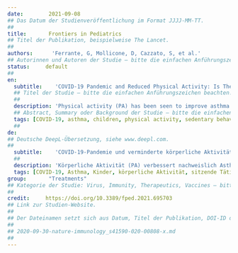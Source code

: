 ```yaml
---
date:        2021-09-08
## Das Datum der Studienveröffentlichung im Format JJJJ-MM-TT.
##
title:       Frontiers in Pediatrics
## Titel der Publikation, beispielweise The Lancet.
##
authors:      'Ferrante, G, Mollicone, D, Cazzato, S, et al.'
## Autorinnen und Autoren der Studie – bitte die einfachen Anführungszeichen beachten!
status:     default
##
en:
  subtitle:    'COVID-19 Pandemic and Reduced Physical Activity: Is There an Impact on Healthy and Asthmatic Children?'
  ## Titel der Studie – bitte die einfachen Anführungszeichen beachten!
  ##
  description: 'Physical activity (PA) has been seen to improve asthma symptoms, lung function, and quality of life, as well as to reduce airway inflammation and bronchial responsiveness. As a consequence of the COVID-19 pandemic, the minimal amount of PA recommended by the World Health Organization—i.e., about 60 min/day of moderate-to-high intensity—is difficult to achieve for many children, particularly those living in urban areas. Short-term changes in PA because of the COVID-19 pandemic may become habitual, increasing the risk of adverse asthma outcomes in children. Indeed, prolonged home confinement during the COVID-19 pandemic reduces PA levels and increases sedentary behaviors, possibly impairing immune system function and increasing susceptibility to inflammatory diseases. However, there is limited evidence regarding the effects of lockdown due to COVID-19 on PA and sedentary behaviors in asthmatic children. Given that children stay longer indoors, indoor air pollution represents a major issue to consider during home confinement. This narrative review aims to summarize the available evidence about the impact of decreased PA and increased sedentary behaviors on children with asthma during the COVID-19 pandemic. In addition, strategies for supporting PA in children with asthma during the COVID-19 pandemic are suggested, also looking at the issue of indoor air quality.'
  ## Abstract, Summary oder Background der Studie – bitte die einfachen Anführungszeichen beachten!
  tags: [COVID-19, asthma, children, physical activity, sedentary behavior]
  ##
de: 
## Deutsche DeepL-Übersetzung, siehe www.deepl.com.
##
  subtitle:    'COVID-19-Pandemie und verminderte körperliche Aktivität: Gibt es einen Einfluss auf gesunde und asthmatische Kinder?'
  ##
  description: 'Körperliche Aktivität (PA) verbessert nachweislich Asthmasymptome, Lungenfunktion und Lebensqualität und verringert die Entzündung der Atemwege und die bronchiale Reaktionsfähigkeit. Infolge der COVID-19-Pandemie ist die von der Weltgesundheitsorganisation empfohlene Mindestmenge an körperlicher Betätigung - d. h. etwa 60 Minuten pro Tag mit mäßiger bis hoher Intensität - für viele Kinder, insbesondere in städtischen Gebieten, schwer zu erreichen. Kurzfristige Veränderungen der körperlichen Aktivität aufgrund der COVID-19-Pandemie können zur Gewohnheit werden und das Risiko für eine negative Asthmaentwicklung bei Kindern erhöhen. Ein längerer Aufenthalt zu Hause während der COVID-19-Pandemie führt zu einer Verringerung des PA-Niveaus und einer Zunahme des sitzenden Verhaltens, was möglicherweise die Funktion des Immunsystems beeinträchtigt und die Anfälligkeit für Entzündungskrankheiten erhöht. Es gibt jedoch nur wenige Belege für die Auswirkungen von Hausarrest aufgrund von COVID-19 auf die PA und das sitzende Verhalten bei asthmatischen Kindern. Da sich Kinder länger in geschlossenen Räumen aufhalten, stellt die Luftverschmutzung in Innenräumen ein wichtiges Problem dar, das bei einem Hausarrest zu berücksichtigen ist. Diese Übersichtsarbeit soll die verfügbaren Erkenntnisse über die Auswirkungen von verminderter körperlicher Aktivität und vermehrtem sitzenden Verhalten auf Kinder mit Asthma während der COVID-19-Pandemie zusammenfassen. Darüber hinaus werden Strategien zur Förderung der körperlichen Aktivität bei Kindern mit Asthma während der COVID-19-Pandemie vorgeschlagen, wobei auch das Problem der Innenraumluftqualität berücksichtigt wird.'
  tags: [COVID-19, Asthma, Kinder, körperliche Aktivität, sitzende Tätigkeit]
group:       "Treatments"
## Kategorie der Studie: Virus, Immunity, Therapeutics, Vaccines – bitte die Anführungszeichen beachten!
##
credit:     https://doi.org/10.3389/fped.2021.695703
## Link zur Studien-Website.
##
## Der Dateinamen setzt sich aus Datum, Titel der Publikation, DOI-ID der Studie (nach dem letzten Slash) und der Dateiendung zusammen. Bitte den Unterstrich vor der DOI-ID beachten!
##
## 2020-09-30-nature-immunology_s41590-020-00808-x.md
##
---
```

<object data="{{ page.link }}" style='height:calc(100vh - 400px); width: 100%' type='application/pdf'></object>